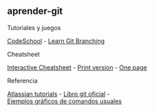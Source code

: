 ##  aprender-git

Tutoriales y juegos

[CodeSchool](https://www.codeschool.com/courses/try-git) - [Learn Git Branching](http://pcottle.github.io/learnGitBranching/)


Cheatsheet

[Interactive Cheatsheet](http://ndpsoftware.com/git-cheatsheet.html) -
[Print version](http://git-tower.com/blog/git-cheat-sheet-detail/) -
[One page](http://cheat-sheets.org/saved-copy/git-cheat-sheet.pdf )

Referencia

[Atlassian tutorials](https://www.atlassian.com/git/tutorials/) - [Libro git oficial](https://git-scm.com/book/es/v2) - <br> [Ejemplos gráficos de comandos usuales](https://marklodato.github.io/visual-git-guide/index-es.html)
